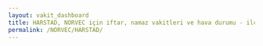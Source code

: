```yaml
---
layout: vakit_dashboard
title: HARSTAD, NORVEC için iftar, namaz vakitleri ve hava durumu - ilçe/eyalet seç
permalink: /NORVEC/HARSTAD/
---
```


<script type="text/javascript">
  var GLOBAL_COUNTRY = 'NORVEC';
  var GLOBAL_CITY = 'HARSTAD';
  var GLOBAL_STATE = '';
  var lat = 72;
  var lon = 21;
</script>
